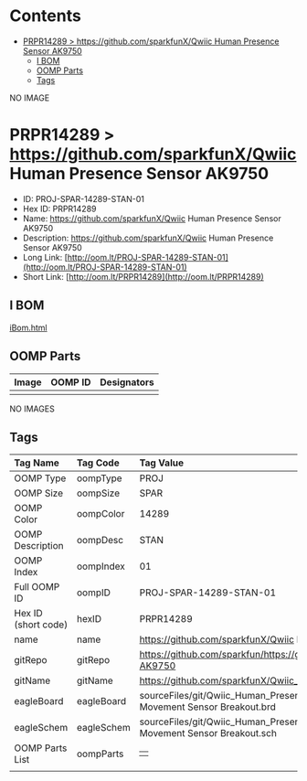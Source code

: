 



Contents
========

* [PRPR14289 > https://github.com/sparkfunX/Qwiic Human Presence Sensor AK9750](#prpr14289--httpsgithubcomsparkfunxqwiic-human-presence-sensor-ak9750)
	* [I BOM](#i-bom)
	* [OOMP Parts](#oomp-parts)
	* [Tags](#tags)
  
NO IMAGE  
# PRPR14289 > https://github.com/sparkfunX/Qwiic Human Presence Sensor AK9750

- ID: PROJ-SPAR-14289-STAN-01
- Hex ID: PRPR14289
- Name: https://github.com/sparkfunX/Qwiic Human Presence Sensor AK9750
- Description: https://github.com/sparkfunX/Qwiic Human Presence Sensor AK9750
- Long Link: [http://oom.lt/PROJ-SPAR-14289-STAN-01](http://oom.lt/PROJ-SPAR-14289-STAN-01)
- Short Link: [http://oom.lt/PRPR14289](http://oom.lt/PRPR14289)

## I BOM
  
[iBom.html](https://htmlpreview.github.io/?https://github.com/oomlout/oomlout_OOMP_projects/blob/main/PROJ/SPAR/14289/STAN/01ibom.html)
## OOMP Parts
  

|Image|OOMP ID|Designators|
| :--- | :--- | :--- |
||||
  
NO IMAGES  
## Tags
  

|Tag Name|Tag Code|Tag Value|
| :--- | :--- | :--- |
|OOMP Type|oompType|PROJ|
|OOMP Size|oompSize|SPAR|
|OOMP Color|oompColor|14289|
|OOMP Description|oompDesc|STAN|
|OOMP Index|oompIndex|01|
|Full OOMP ID|oompID|PROJ-SPAR-14289-STAN-01|
|Hex ID (short code)|hexID|PRPR14289|
|name|name|https://github.com/sparkfunX/Qwiic Human Presence Sensor AK9750|
|gitRepo|gitRepo|https://github.com/sparkfun/https://github.com/sparkfunX/Qwiic_Human_Presence_Sensor-AK9750|
|gitName|gitName|https://github.com/sparkfunX/Qwiic_Human_Presence_Sensor-AK9750|
|eagleBoard|eagleBoard|sourceFiles/git/Qwiic_Human_Presence_Sensor-AK9750/Hardware/AK9750 Human Movement Sensor Breakout.brd|
|eagleSchem|eagleSchem|sourceFiles/git/Qwiic_Human_Presence_Sensor-AK9750/Hardware/AK9750 Human Movement Sensor Breakout.sch|
|OOMP Parts List|oompParts|<table><tr><td></td></tr></table>|
||||

